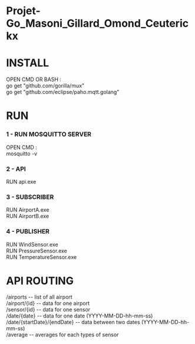 # Projet-Go_Masoni_Gillard_Omond_Ceuterickx

<h1>INSTALL</h1>
<p>
  OPEN CMD OR BASH : <br/>
go get "github.com/gorilla/mux"<br/>
go get "github.com/eclipse/paho.mqtt.golang"<br/>
</p>

<h1>RUN</h1>

<h3>1 - RUN MOSQUITTO SERVER</h3>
<p>
  OPEN CMD :<br/>
mosquitto -v <br/>
</p>

<h3>2 - API</h3> 
<p>
  RUN api.exe
</p>

<h3>3 - SUBSCRIBER</h3>
<p>
  RUN AirportA.exe<br/>
  RUN AirportB.exe<br/>
</p>

<h3>4 - PUBLISHER</h3>
<p>
  RUN WindSensor.exe<br/>
  RUN PressureSensor.exe<br/>
  RUN TemperatureSensor.exe<br/>
</p>

<h1>API ROUTING</h1>

<p>
/airports -- list of all airport<br/>
/airport/{id} -- data for one airport<br/>
/sensor/{id} -- data for one sensor<br/>
/date/{date} -- data for one date (YYYY-MM-DD-hh-mm-ss)<br/>
/date/{startDate}/{endDate} -- data between two dates (YYYY-MM-DD-hh-mm-ss)<br/>
/average -- averages for each types of sensor<br/>
</p>

